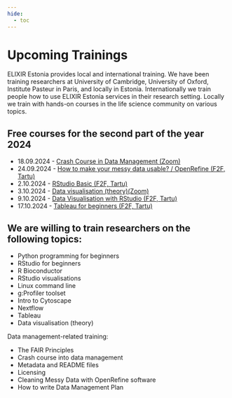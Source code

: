 ```yaml
---
hide:
  - toc
---
```

# Upcoming Trainings

ELIXIR Estonia provides local and international training. We have been training
researchers at University of Cambridge, University of Oxford, Institute Pasteur
in Paris, and locally in Estonia. Internationally we train people how to use
ELIXIR Estonia services in their research setting. Locally we train with
hands-on courses in the life science community on various topics.

## Free courses for the second part of the year 2024
* 18.09.2024 - [Crash Course in Data Management (Zoom)](https://elixir.ut.ee/news/2024/08/22/crash_course_DM/)
* 24.09.2024 - [How to make your messy data usable? / OpenRefine (F2F, Tartu)](https://elixir.ut.ee/news/2024/08/22/OpenRefine_data_cleaning/)
* 2.10.2024 - [RStudio Basic (F2F, Tartu)](https://elixir.ut.ee/news/2024/09/04/RStudio_basic/)
* 3.10.2024 - [Data visualisation (theory)(Zoom)](https://elixir.ut.ee/news/2024/09/04/Data_visualisation_theory_oct/)
* 9.10.2024 - [Data Visualisation with RStudio (F2F, Tartu)](https://elixir.ut.ee/news/2024/09/09/Data_visualisation_with_RStudio/)
* 17.10.2024 - [Tableau for beginners (F2F, Tartu)](https://elixir.ut.ee/news/2024/09/09/Tableau_oct/)

## We are willing to train researchers on the following topics:

* Python programming for beginners
* RStudio for beginners
* R Bioconductor
* RStudio visualisations
* Linux command line
* g:Profiler toolset
* Intro to Cytoscape
* Nextflow
* Tableau
* Data visualisation (theory)

Data management-related training:

* The FAIR Principles
* Crash course into data management
* Metadata and README files
* Licensing
* Cleaning Messy Data with OpenRefine software
* How to write Data Management Plan
